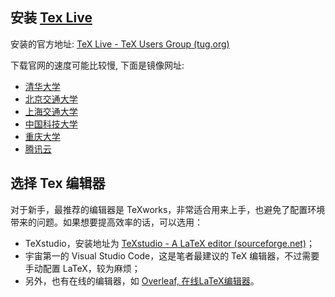 ## 安装 [Tex Live](Knowledge/CS/Tex%20Live.md)

安装的官方地址: [TeX Live - TeX Users Group (tug.org)](https://tug.org/texlive/)

下载官网的速度可能比较慢, 下面是镜像网址:

- [清华大学](https://mirrors.tuna.tsinghua.edu.cn/CTAN/systems/texlive/Images/texlive2021.iso)
- [北京交通大学](https://mirror.bjtu.edu.cn/ctan/systems/texlive/Images)
- [上海交通大学](https://mirrors.sjtug.sjtu.edu.cn/ctan/systems/texlive/Images)
- [中国科技大学](https://mirrors.ustc.edu.cn/CTAN/systems/texlive/Images)
- [重庆大学](https://mirrors.cqu.edu.cn/CTAN/systems/texlive/Images)
- [腾讯云](https://mirrors.cloud.tencent.com/CTAN/systems/texlive/Images)

## 选择 Tex 编辑器

对于新手，最推荐的编辑器是 TeXworks，非常适合用来上手，也避免了配置环境带来的问题。如果想要提高效率的话，可以选用：

- TeXstudio，安装地址为 [TeXstudio - A LaTeX editor (sourceforge.net)](http://texstudio.sourceforge.net/)；
- 宇宙第一的 Visual Studio Code，这是笔者最建议的 TeX 编辑器，不过需要手动配置 LaTeX，较为麻烦；
- 另外，也有在线的编辑器，如 [Overleaf, 在线LaTeX编辑器](https://cn.overleaf.com/)。
